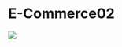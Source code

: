 # E-Commerce02
<img src="https://firebasestorage.googleapis.com/v0/b/hinh-6eaf7.appspot.com/o/ecommere02.png?alt=media&token=769495ee-d2ec-4a6b-a51e-927d8c4694a4">
